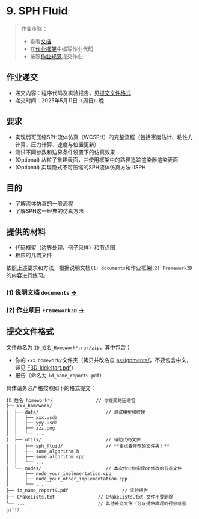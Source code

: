 # 9. SPH Fluid

> 作业步骤：
> - 查看[文档](./documents/README.md)
> - 在[作业框架](../../Framework3D)中编写作业代码
> - 按照[作业规范](../README.md)提交作业

## 作业递交

- 递交内容：程序代码及实验报告，见[提交文件格式](#提交文件格式)
- 递交时间：2025年5月11日（周日）晚

## 要求

- 实现弱可压缩SPH流体仿真（WCSPH）的完整流程（包括密度估计、粘性力计算、压力计算、速度与位置更新）
- 测试不同参数和边界条件设置下的仿真效果
- (Optional) 从粒子重建表面，并使用框架中的路径追踪渲染器渲染表面
- (Optional) 实现隐式不可压缩的SPH流体仿真方法 IISPH
  
## 目的

- 了解流体仿真的一般流程
- 了解SPH这一经典的仿真方法


## 提供的材料

- 代码框架（边界处理、例子采样）和节点图
- 相应的几何文件


依照上述要求和方法，根据说明文档`(1) documents`和作业框架`(2) Framework3D`的内容进行练习。

### (1) 说明文档 `documents` [->]() 

### (2) 作业项目 `Framework3D` [->](../../Framework3D/) 

## 提交文件格式

文件命名为 `ID_姓名_Homework*.rar/zip`，其中包含：

  - 你的 `xxx_homework/`文件夹（拷贝并改名自 [assignments/](../../Framework3D/submissions/assignments/)，不要包含中文，详见 [F3D_kickstart.pdf](../../Framework3D/F3D%20kickstart.pdf)）
  - 报告（命名为 `id_name_report9.pdf`）
  
  具体请务必严格按照如下的格式提交：

  ```
  ID_姓名_homework*/                // 你提交的压缩包
  ├── xxx_homework/                  
  │  ├── data/                         // 测试模型和纹理
  │  │   ├── xxx.usda
  │  │   ├── yyy.usda
  │  │   ├── zzz.png
  │  │   └── ...  
  │  ├── utils/                        // 辅助代码文件
  │  │   ├── sph_fluid/                // **重点要修改的文件夹！**
  │  │   ├── some_algorithm.h
  │  │   ├── some_algorithm.cpp
  │  │   └── ...  
  │  └── nodes/                        // 本次作业你实现or修改的节点文件
  │      ├── node_your_implementation.cpp
  │      ├── node_your_other_implementation.cpp
  │      └── ...  
  ├── id_name_report9.pdf                    // 实验报告
  ├── CMakeLists.txt                // CMakeLists.txt 文件不要删除
  └── ...                           // 其他补充文件（可以提供直观的视频或者 gif!）
  ```
